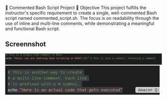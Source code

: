 📝 Commented Bash Script Project
📌 Objective
This project fulfills the instructor's specific requirement to create a single, well-commented Bash script named commented_script.sh. The focus is on readability through the use of inline and multi-line comments, while demonstrating a meaningful and functional Bash script.



## Screennshot
<img src="./img/1.png">
<img src="./img/2.png">



